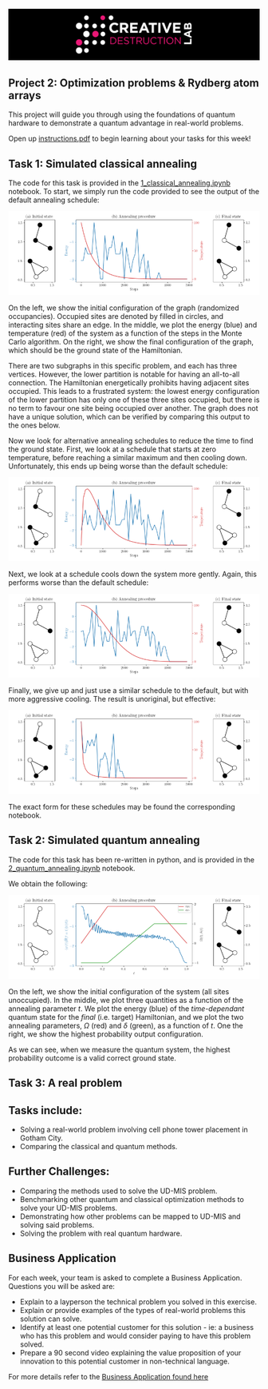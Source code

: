 ![CDL 2020 Cohort Project](../figures/CDL_logo.jpg)

## Project 2: Optimization problems \& Rydberg atom arrays

This project will guide you through using the foundations of quantum hardware to demonstrate a quantum advantage in real-world problems.

Open up [instructions.pdf](instructions/instructions.pdf) to begin learning about your tasks for this week!

## Task 1: Simulated classical annealing

The code for this task is provided in the [1_classical_annealing.ipynb](notebooks/1_classical_annealing.ipynb) notebook. To start, we simply run the code provided to see the output of the default annealing schedule:

![](fig/classical_annealing.png)

On the left, we show the initial configuration of the graph (randomized occupancies).
Occupied sites are denoted by filled in circles, and interacting sites share an edge.
In the middle, we plot the energy (blue) and temperature (red) of the system as a function of the steps in the Monte Carlo algorithm.
On the right, we show the final configuration of the graph, which should be the ground state of the Hamiltonian.

There are two subgraphs in this specific problem, and each has three vertices.
However, the lower partition is notable for having an all-to-all connection.
The Hamiltonian energetically prohibits having adjacent sites occupied.
This leads to a frustrated system: the lowest energy configuration of the lower partition has only one of these three sites occupied, but there is no term to favour one site being occupied over another.
The graph does not have a unique solution, which can be verified by comparing this output to the ones below.

Now we look for alternative annealing schedules to reduce the time to find the ground state.
First, we look at a schedule that starts at zero temperature, before reaching a similar maximum and then cooling down.
Unfortunately, this ends up being worse than the default schedule:

![](fig/classical_annealing_schedule_1.png)

Next, we look at a schedule cools down the system more gently. 
Again, this performs worse than the default schedule:

![](fig/classical_annealing_schedule_2.png)

Finally, we give up and just use a similar schedule to the default, but with more aggressive cooling.
The result is unoriginal, but effective:

![](fig/classical_annealing_schedule_3.png)

The exact form for these schedules may be found the corresponding notebook.

## Task 2: Simulated quantum annealing

The code for this task has been re-written in python, and is provided in the [2_quantum_annealing.ipynb](notebooks/2_quantum_annealing.ipynb) notebook.

We obtain the following:

![](fig/quantum_annealing.png)

On the left, we show the initial configuration of the system (all sites unoccupied).
In the middle, we plot three quantities as a function of the annealing parameter *t*.
We plot the energy (blue) of the *time-dependant* quantum state for the *final* (i.e. target) Hamiltonian, and we plot the two annealing parameters, *Ω* (red) and *δ* (green), as a function of *t*.
One the right, we show the highest probability output configuration.

As we can see, when we measure the quantum system, the highest probability outcome is a valid correct ground state.

## Task 3: A real problem

## Tasks include:

* Solving a real-world problem involving cell phone tower placement in Gotham City.
* Comparing the classical and quantum methods.

## Further Challenges:
* Comparing the methods used to solve the UD-MIS problem.
* Benchmarking other quantum and classical optimization methods to solve your UD-MIS problems.
* Demonstrating how other problems can be mapped to UD-MIS and solving said problems.
* Solving the problem with real quantum hardware.

## Business Application
For each week, your team is asked to complete a Business Application. Questions you will be asked are:

* Explain to a layperson the technical problem you solved in this exercise.
* Explain or provide examples of the types of real-world problems this solution can solve.
* Identify at least one potential customer for this solution - ie: a business who has this problem and would consider paying to have this problem solved.
* Prepare a 90 second video explaining the value proposition of your innovation to this potential customer in non-technical language.

For more details refer to the [Business Application found here](business_application/Business_Application.md)
